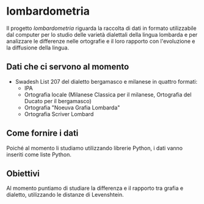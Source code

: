 # lombardometria
Il progetto _lombardometria_ riguarda la raccolta di dati in formato utilizzabile dal computer per lo studio delle varietà dialettali della lingua lombarda e per analizzare le differenze nelle ortografie e il loro rapporto con l'evoluzione e la diffusione della lingua.

## Dati che ci servono al momento
- Swadesh List 207 del dialetto bergamasco e milanese in quattro formati:
  - IPA
  - Ortografia locale (Milanese Classica per il milanese, Ortografia del Ducato per il bergamasco)
  - Ortografia "Noeuva Grafia Lombarda"
  - Ortografia Scriver Lombard

## Come fornire i dati
Poiché al momento li studiamo utilizzando librerie Python, i dati vanno inseriti come liste Python.

## Obiettivi
Al momento puntiamo di studiare la differenza e il rapporto tra grafia e dialetto, utilizzando le distanze di Levenshtein.
